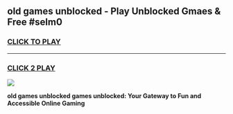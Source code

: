 
## old games unblocked - Play Unblocked Gmaes & Free #selm0
<h3>
<a href="https://news.freeplayer.one?title=old_games_unblocked&ref=03M">CLICK TO PLAY</a></h3>
<hr>

<h3>
<a href="https://news.freeplayer.one?title=old_games_unblocked&ref=03M">CLICK 2 PLAY</a>
  
</h3>

<a href="https://news.freeplayer.one?title=old_games_unblocked&ref=03M"><img src="https://clearcache.store/games.png"></a>


**old games unblocked games unblocked: Your Gateway to Fun and Accessible Online Gaming**

